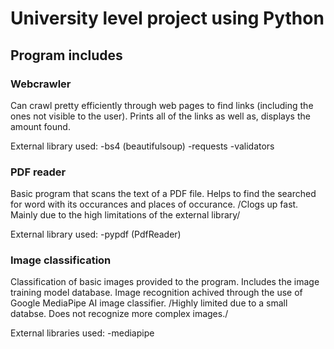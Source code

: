 # University level project using Python

## Program includes
### Webcrawler
Can crawl pretty efficiently through web pages to find links (including the ones not visible to the user). Prints all of the links as well as, displays the amount found.

External library used: 
 -bs4 (beautifulsoup) 
 -requests
 -validators 

### PDF reader
Basic program that scans the text of a PDF file. Helps to find the searched for word with its occurances and places of occurance.
/Clogs up fast. Mainly due to the high limitations of the external library/

External library used:
 -pypdf (PdfReader)

### Image classification
Classification of basic images provided to the program. Includes the image training model database. Image recognition achived through the use of Google MediaPipe AI image classifier.
/Highly limited due to a small databse. Does not recognize more complex images./

External libraries used:
 -mediapipe
